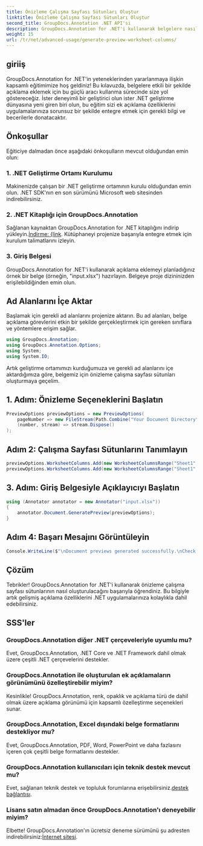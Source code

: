 ```yaml
---
title: Önizleme Çalışma Sayfası Sütunları Oluştur
linktitle: Önizleme Çalışma Sayfası Sütunları Oluştur
second_title: GroupDocs.Annotation .NET API'si
description: GroupDocs.Annotation for .NET'i kullanarak belgelere nasıl açıklama ekleyeceğinizi öğrenin. .NET geliştiricileri için adım adım eğitim. Uygulamalarınızı geliştirin.
weight: 15
url: /tr/net/advanced-usage/generate-preview-worksheet-columns/
---
```

## giriiş
GroupDocs.Annotation for .NET'in yeteneklerinden yararlanmaya ilişkin kapsamlı eğitimimize hoş geldiniz! Bu kılavuzda, belgelere etkili bir şekilde açıklama eklemek için bu güçlü aracı kullanma sürecinde size yol göstereceğiz. İster deneyimli bir geliştirici olun ister .NET geliştirme dünyasına yeni giren biri olun, bu eğitim sizi ek açıklama özelliklerini uygulamalarınıza sorunsuz bir şekilde entegre etmek için gerekli bilgi ve becerilerle donatacaktır.
## Önkoşullar
Eğiticiye dalmadan önce aşağıdaki önkoşulların mevcut olduğundan emin olun:
### 1. .NET Geliştirme Ortamı Kurulumu
Makinenizde çalışan bir .NET geliştirme ortamının kurulu olduğundan emin olun. .NET SDK'nın en son sürümünü Microsoft web sitesinden indirebilirsiniz.
### 2. .NET Kitaplığı için GroupDocs.Annotation
 Sağlanan kaynaktan GroupDocs.Annotation for .NET kitaplığını indirip yükleyin.[İndirme: {link](https://releases.groupdocs.com/annotation/net/). Kütüphaneyi projenize başarıyla entegre etmek için kurulum talimatlarını izleyin.
### 3. Giriş Belgesi
GroupDocs.Annotation for .NET'i kullanarak açıklama eklemeyi planladığınız örnek bir belge (örneğin, "input.xlsx") hazırlayın. Belgeye proje dizininizden erişilebildiğinden emin olun.

## Ad Alanlarını İçe Aktar
Başlamak için gerekli ad alanlarını projenize aktarın. Bu ad alanları, belge açıklama görevlerini etkin bir şekilde gerçekleştirmek için gereken sınıflara ve yöntemlere erişim sağlar.

```csharp
using GroupDocs.Annotation;
using GroupDocs.Annotation.Options;
using System;
using System.IO;
```

Artık geliştirme ortamımızı kurduğumuza ve gerekli ad alanlarını içe aktardığımıza göre, belgemiz için önizleme çalışma sayfası sütunları oluşturmaya geçelim.
## 1. Adım: Önizleme Seçeneklerini Başlatın
```csharp
PreviewOptions previewOptions = new PreviewOptions(
    pageNumber => new FileStream(Path.Combine("Your Document Directory", $"cells_page{pageNumber}.png"), FileMode.Create),
    (number, stream) => stream.Dispose()
);
```
## Adım 2: Çalışma Sayfası Sütunlarını Tanımlayın
```csharp
previewOptions.WorksheetColumns.Add(new WorksheetColumnsRange("Sheet1", 2, 3));
previewOptions.WorksheetColumns.Add(new WorksheetColumnsRange("Sheet1", 1, 1));
```
## 3. Adım: Giriş Belgesiyle Açıklayıcıyı Başlatın
```csharp
using (Annotator annotator = new Annotator("input.xlsx"))
{
    annotator.Document.GeneratePreview(previewOptions);
}
```
## Adım 4: Başarı Mesajını Görüntüleyin
```csharp
Console.WriteLine($"\nDocument previews generated successfully.\nCheck output in {"Your Document Directory"}.");
```

## Çözüm
Tebrikler! GroupDocs.Annotation for .NET'i kullanarak önizleme çalışma sayfası sütunlarının nasıl oluşturulacağını başarıyla öğrendiniz. Bu bilgiyle artık gelişmiş açıklama özelliklerini .NET uygulamalarınıza kolaylıkla dahil edebilirsiniz.
## SSS'ler
### GroupDocs.Annotation diğer .NET çerçeveleriyle uyumlu mu?
Evet, GroupDocs.Annotation, .NET Core ve .NET Framework dahil olmak üzere çeşitli .NET çerçevelerini destekler.
### GroupDocs.Annotation ile oluşturulan ek açıklamaların görünümünü özelleştirebilir miyim?
Kesinlikle! GroupDocs.Annotation, renk, opaklık ve açıklama türü de dahil olmak üzere açıklama görünümü için kapsamlı özelleştirme seçenekleri sunar.
### GroupDocs.Annotation, Excel dışındaki belge formatlarını destekliyor mu?
Evet, GroupDocs.Annotation, PDF, Word, PowerPoint ve daha fazlasını içeren çok çeşitli belge formatlarını destekler.
### GroupDocs.Annotation kullanıcıları için teknik destek mevcut mu?
 Evet, sağlanan teknik destek ve topluluk forumlarına erişebilirsiniz.[destek bağlantısı](https://forum.groupdocs.com/c/annotation/10).
### Lisans satın almadan önce GroupDocs.Annotation'ı deneyebilir miyim?
 Elbette! GroupDocs.Annotation'ın ücretsiz deneme sürümünü şu adresten indirebilirsiniz:[İnternet sitesi](https://releases.groupdocs.com/).